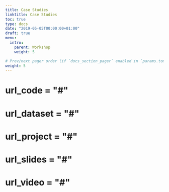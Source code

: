 ```yaml
---
title: Case Studies
linktitle: Case Studies
toc: true
type: docs
date: "2019-05-05T00:00:00+01:00"
draft: true
menu:
  intro:
    parent: Workshop 
    weight: 5

# Prev/next pager order (if `docs_section_pager` enabled in `params.toml`)
weight: 5
---
```



# url_code = "#"
# url_dataset = "#"
# url_project = "#"
# url_slides = "#"
# url_video = "#"